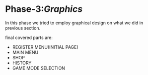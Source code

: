 # Phase-3:*Graphics*

In this phase we tried to employ graphical design on what we did in previous section.

final covered parts are:

 - REGISTER MENU(INITIAL PAGE)
 - MAIN MENU
 - SHOP
 - HISTORY
 - GAME MODE SELECTION

